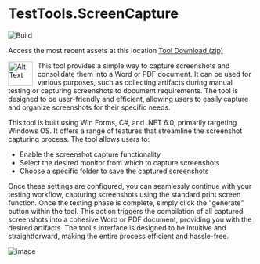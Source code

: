 # TestTools.ScreenCapture


![Build](https://github.com/peterrexj/TestTools.ScreenCapture/actions/workflows/dotnet-desktop.yml/badge.svg)

Access the most recent assets at this location 
<a href="https://raw.githubusercontent.com/peterrexj/TestTools.ScreenCapture/master/Assets/TestTools.ScreenCapture.zip">Tool Download (zip)</a>

<div style="float: left; margin-right: 10px;">
<img src="https://github.com/peterrexj/TestTools.ScreenCapture/assets/10838987/13e5a99d-3a7f-48d6-a3d8-8161142fd3e0" alt="Alt Text" style="width:50px;height:50px;" />
</div>

This tool provides a simple way to capture screenshots and consolidate them into a Word or PDF document. It can be used for various purposes, such as collecting artifacts during manual testing or capturing screenshots to document requirements. The tool is designed to be user-friendly and efficient, allowing users to easily capture and organize screenshots for their specific needs.


This tool is built using Win Forms, C#, and .NET 6.0, primarily targeting Windows OS. It offers a range of features that streamline the screenshot capturing process. The tool allows users to:

* Enable the screenshot capture functionality
* Select the desired monitor from which to capture screenshots
* Choose a specific folder to save the captured screenshots

Once these settings are configured, you can seamlessly continue with your testing workflow, capturing screenshots using the standard print screen function. Once the testing phase is complete, simply click the "generate" button within the tool. This action triggers the compilation of all captured screenshots into a cohesive Word or PDF document, providing you with the desired artifacts. The tool's interface is designed to be intuitive and straightforward, making the entire process efficient and hassle-free.

![image](https://github.com/peterrexj/TestTools.ScreenCapture/assets/10838987/9713f6a1-dc7e-4ed1-9f3a-a18b51d8e2c2)
